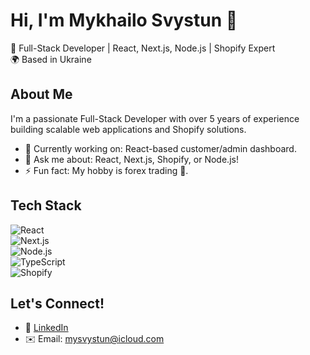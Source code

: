 # Hi, I'm Mykhailo Svystun 👋  
🚀 Full-Stack Developer | React, Next.js, Node.js | Shopify Expert  
🌍 Based in Ukraine

## About Me  
I'm a passionate Full-Stack Developer with over 5 years of experience building scalable web applications and Shopify solutions.  
- 🔭 Currently working on: React-based customer/admin dashboard.
- 💬 Ask me about: React, Next.js, Shopify, or Node.js!  
- ⚡ Fun fact: My hobby is forex trading 💸.

## Tech Stack  
![React](https://img.shields.io/badge/React-%2320232a.svg?style=for-the-badge&logo=react&logoColor=%2361DAFB)  
![Next.js](https://img.shields.io/badge/Next.js-%23000000.svg?style=for-the-badge&logo=next.js&logoColor=white)  
![Node.js](https://img.shields.io/badge/Node.js-%23339933.svg?style=for-the-badge&logo=node.js&logoColor=white)  
![TypeScript](https://img.shields.io/badge/TypeScript-%23007ACC.svg?style=for-the-badge&logo=typescript&logoColor=white)  
![Shopify](https://img.shields.io/badge/Shopify-%231A4730.svg?style=for-the-badge&logo=shopify&logoColor=white)

## Let's Connect!  
- 💼 [LinkedIn](https://www.linkedin.com/in/mysvystun/)
- ✉️ Email: [mysvystun@icloud.com](mailto:mysvystun@icloud.com)

<!--
**msvystun/msvystun** is a ✨ _special_ ✨ repository because its `README.md` (this file) appears on your GitHub profile.

Here are some ideas to get you started:

- 🔭 I’m currently working on ...
- 🌱 I’m currently learning ...
- 👯 I’m looking to collaborate on ...
- 🤔 I’m looking for help with ...
- 💬 Ask me about ...
- 📫 How to reach me: ...
- 😄 Pronouns: ...
- ⚡ Fun fact: ...
-->
